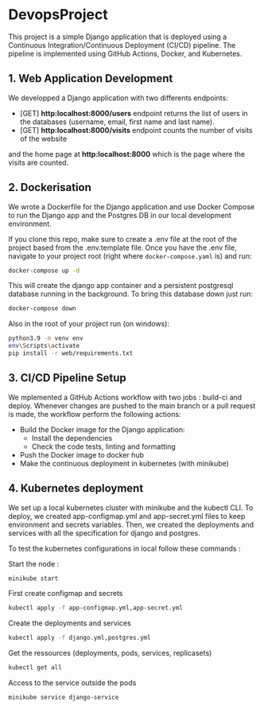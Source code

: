 # DevopsProject
This project is a simple Django application that is deployed using a Continuous
Integration/Continuous Deployment (CI/CD) pipeline. The pipeline is implemented
using GitHub Actions, Docker, and Kubernetes.

## 1. Web Application Development
We developped a Django application with two differents
endpoints:
- [GET] **http:localhost:8000/users** endpoint returns the list of users in the databases (username, email, first
name and last name).
- [GET] **http:localhost:8000/visits** endpoint counts the number of visits of the website

and the home page at **http:localhost:8000** which is the page where the visits are counted.

## 2. Dockerisation
We wrote a Dockerfile for the Django application and use Docker
Compose to run the Django app and the Postgres DB in our local development
environment.

If you clone this repo, make sure to create a .env file at the root of the project based from the .env.template
file. Once you have the .env file, navigate to your project root (right where ```docker-compose.yaml``` is) and run:
```sh
docker-compose up -d
```
This will create the django app container and a persistent postgresql database running in the background. 
To bring this database down just run:
```sh
docker-compose down
```
Also in the root of your project run (on windows):
```sh
python3.9 -m venv env
env\Scripts\activate 
pip install -r web/requirements.txt
```
## 3. CI/CD Pipeline Setup
We mplemented a GitHub Actions workflow with two jobs : build-ci and deploy. Whenever changes
are pushed to the main branch or a pull request is made, the workflow
perform the following actions:
- Build the Docker image for the Django application:
  -  Install the dependencies
  - Check the code tests, linting and formatting
- Push the Docker image to docker hub
- Make the continuous deployment in kubernetes (with minikube)

## 4. Kubernetes deployment
We set up a local kubernetes cluster with minikube and the kubectl CLI. To deploy, we created app-configmap.yml
and app-secret.yml files to keep environment and secrets variables. Then, we created the deployments and services
with all the specification for django and postgres.

To test the kubernetes configurations in local follow these commands :

Start the node :
```sh
minikube start
```

First create configmap and secrets
```sh
kubectl apply -f app-configmap.yml,app-secret.yml
```

Create the deployments and services
```sh
kubectl apply -f django.yml,postgres.yml
```

Get the ressources (deployments, pods, services, replicasets)
```sh
kubectl get all
```

Access to the service outside the pods
```sh
minikube service django-service
```
